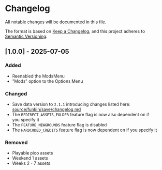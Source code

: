 # Changelog
All notable changes will be documented in this file.

The format is based on [Keep a Changelog](https://keepachangelog.com/en/1.0.0/),
and this project adheres to [Semantic Versioning](https://semver.org/spec/v2.0.0.html).



## [1.0.0] - 2025-07-05

### Added
- Reenabled the ModsMenu
- "Mods" option to the Options Menu

### Changed
- Save data version to `2.1.1` introducing changes listed here: [source/funkin/save/changelog.md](source/funkin/save/changelog.md)
- The `REDIRECT_ASSETS_FOLDER` feature flag is now also dependent on if you specify it
- The `FEATURE_NEWGROUNDS` feature flag is disabled
- The `HARDCODED_CREDITS` feature flag is now dependent on if you specify it

### Removed
- Playable pico assets
- Weekend 1 assets
- Weeks 2 - 7 assets
